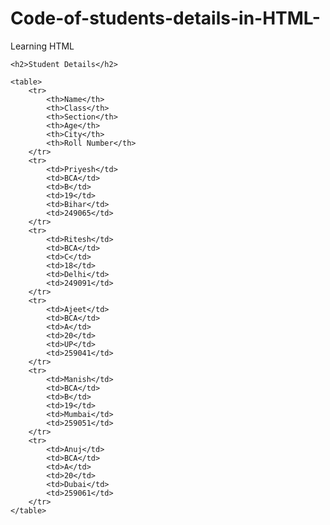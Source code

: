 # Code-of-students-details-in-HTML-
Learning HTML 
<!DOCTYPE html>
<html lang="en">
<head>
    <meta charset="UTF-8">
    <meta name="viewport" content="width=device-width, initial-scale=1.0">
    <title>Student Details</title>
    <style>
        table {
            width: 100%;
            border-collapse: collapse;
        }
        th, td {
            border: 3px solid black;
            padding: 15px;
            text-align: left;
            background-color: pink;
            color: black;
        }
    </style>
</head>
<body>

    <h2>Student Details</h2>

    <table>
        <tr>
            <th>Name</th>
            <th>Class</th>
            <th>Section</th>
            <th>Age</th>
            <th>City</th>
            <th>Roll Number</th>
        </tr>
        <tr>
            <td>Priyesh</td>
            <td>BCA</td>
            <td>B</td>
            <td>19</td>
            <td>Bihar</td>
            <td>249065</td>
        </tr>
        <tr>
            <td>Ritesh</td>
            <td>BCA</td>
            <td>C</td>
            <td>18</td>
            <td>Delhi</td>
            <td>249091</td>
        </tr>
        <tr>
            <td>Ajeet</td>
            <td>BCA</td>
            <td>A</td>
            <td>20</td>
            <td>UP</td>
            <td>259041</td>
        </tr>
        <tr>
            <td>Manish</td>
            <td>BCA</td>
            <td>B</td>
            <td>19</td>
            <td>Mumbai</td>
            <td>259051</td>
        </tr>
        <tr>
            <td>Anuj</td>
            <td>BCA</td>
            <td>A</td>
            <td>20</td>
            <td>Dubai</td>
            <td>259061</td>
        </tr>
    </table>

</body>
</html>
